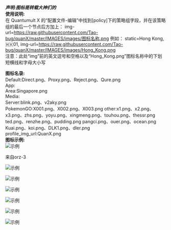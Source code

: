 ***声明:图标是转载大神们的***
<br/>
**使用说明:**<br/>
在 Quantumult X 的“配置文件-编辑”中找到[policy]下的策略组字段，并在该策略组的最后一个节点后方加上：
img-url=https://raw.githubusercontent.com/Tao-bug/quanX/master/IMAGES/images/图标名称.png
例如：
static=Hong Kong, 🇭🇰01, img-url=https://raw.githubusercontent.com/Tao-bug/quanX/master/IMAGES/images/Hong_Kong.png<br/>
注意：此处“img”前的英文逗号和空格以及“Hong_Kong.png”图标名称中的下划短横线和字母大小写
<br/>

**图标名录:**<br/>
Default:Direct.png、Proxy.png、Reject.png、Qure.png<br/>
App:<br/>
Area:Singapore.png<br/>
Media:<br/>
Server:blink.png、v2aky.png<br/>
PokemonGO:X001.png、X002.png、X003.png
other:x1.png、x2.png、x3.png、zhs.png、yoyu.png、xingmeng.png、touhou.png、thessr.png ted.png、renzhe.png、pudding.png pangci.png、ouer.png、ocean.png Kuai.png、koi.png、DLK1.png、dler.png<br/>
profile_img_url:QuanX.png<br/>
**图标示例:**<br/>
![示例](https://raw.githubusercontent.com/tao-bug/Images/images/touhou.png)

来自orz-3

![示例](https://raw.githubusercontent.com/Orz-3/mini/none/2.0-1.png)

![示例](https://raw.githubusercontent.com/Orz-3/mini/none/2.0-2.png)

![示例](https://raw.githubusercontent.com/Orz-3/mini/none/2.0-3.png)

![示例](https://raw.githubusercontent.com/Orz-3/mini/none/2.0-4.png)

![示例](https://raw.githubusercontent.com/Orz-3/mini/none/2.0-5.png)

![示例](https://raw.githubusercontent.com/Orz-3/mini/none/2.0-彩蛋.png)

